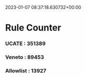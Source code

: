 2023-01-07 08:37:18.630732+00:00
# Rule Counter 
 ### UCATE : 351389

 ### Veneto : 89453

 ### Allowlist : 13927